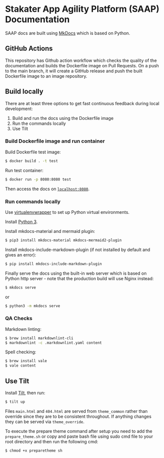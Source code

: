 # Stakater App Agility Platform (SAAP) Documentation

SAAP docs are built using [MkDocs](https://github.com/mkdocs/mkdocs) which is based on Python.

## GitHub Actions

This repository has Github action workflow which checks the quality of the documentation and builds the Dockerfile image on Pull Requests. On a push to the main branch, it will create a GitHub release and push the built Dockerfile image to an image repository.

## Build locally

There are at least three options to get fast continuous feedback during local development:

1. Build and run the docs using the Dockerfile image
1. Run the commands locally
1. Use Tilt

### Build Dockerfile image and run container

Build Dockerfile test image:

```bash
$ docker build . -t test
```

Run test container:

```bash
$ docker run -p 8080:8080 test
```

Then access the docs on [`localhost:8080`](localhost:8080).

### Run commands locally

Use [virtualenvwrapper](https://virtualenvwrapper.readthedocs.io/en/latest/install.html) to set up Python virtual environments.

Install [Python 3](https://www.python.org/downloads/).

Install mkdocs-material and mermaid plugin:

```bash
$ pip3 install mkdocs-material mkdocs-mermaid2-plugin
```

Install mkdocs-include-markdown-plugin (if not installed by default and gives an error):

```bash
$ pip install mkdocs-include-markdown-plugin
```

Finally serve the docs using the built-in web server which is based on Python http server - note that the production build will use Nginx instead:

```bash
$ mkdocs serve
```

or

```bash
$ python3 -m mkdocs serve
```

### QA Checks

Markdown linting:

```bash
$ brew install markdownlint-cli
$ markdownlint -c .markdownlint.yaml content
```

Spell checking:

```bash
$ brew install vale
$ vale content
```

## Use Tilt

Install [Tilt](https://docs.tilt.dev/index.html), then run:

```bash
$ tilt up
```

Files `main.html` and `404.html` are served from `theme_common` rather than override since they are to be consistent throughout. If anything changes they can be served via `theme_override`.

To execute the prepare theme command after setup you need to add the `prepare_theme.sh` or copy and paste bash file using sudo cmd file to your root directory and then run the following cmd:

```bash
$ chmod +x preparetheme sh
```
